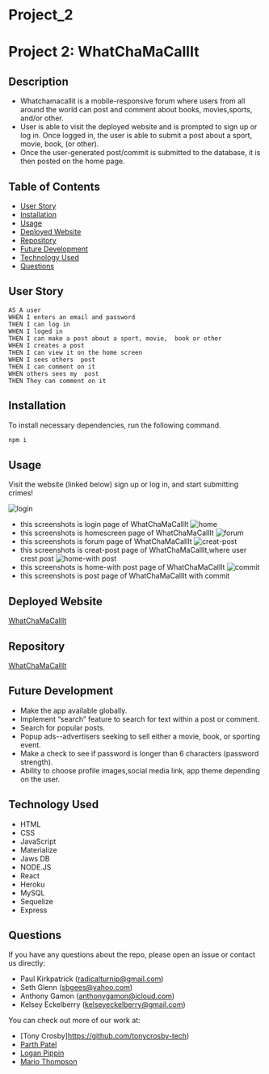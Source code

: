 # Project_2

# Project 2: WhatChaMaCallIt

## Description

- Whatchamacallit is a mobile-responsive forum where users from all around the world can post and comment about books, movies,sports, and/or other.
- User is able to visit the deployed website and is prompted to sign up or log in. Once logged in, the user is able to submit a post about a sport, movie, book, (or other).
- Once the user-generated post/commit is submitted to the database, it is then posted on the home page.

## Table of Contents

- [User Story](#user-story)
- [Installation](#installation)
- [Usage](#usage)
- [Deployed Website](#deployed-website)
- [Repository](#repository)
- [Future Development](#future-development)
- [Technology Used](#technology-used)
- [Questions](#questions)

## User Story

```
AS A user
WHEN I enters an email and password
THEN I can log in
WHEN I loged in
THEN I can make a post about a sport, movie,  book or other
WHEN I creates a post
THEN I can view it on the home screen
WHEN I sees others  post
THEN I can comment on it
WHEN others sees my  post
THEN They can comment on it
```

## Installation

To install necessary dependencies, run the following command.

```bash
npm i
```

## Usage

Visit the website (linked below) sign up or log in, and start submitting crimes!

![login]()

- this screenshots is login page of WhatChaMaCallIt
  ![home]()
- this screenshots is homescreen page of WhatChaMaCallIt
  ![forum]()
- this screenshots is forum page of WhatChaMaCallIt
  ![creat-post]()
- this screenshots is creat-post page of WhatChaMaCallIt,where user crest post
  ![home-with post]()
- this screenshots is home-with post page of WhatChaMaCallIt
  ![commit]()
- this screenshots is post page of WhatChaMaCallIt with commit

## Deployed Website

[WhatChaMaCallIt](https://fierce-mountain-61777.herokuapp.com/)

## Repository

[WhatChaMaCallIt](https://github.com/KirkpatrickPaul/Project02_Crime_Reporting)

## Future Development

- Make the app available globally.
- Implement “search” feature to search for text within a post or comment.
- Search for popular posts.
- Popup ads--advertisers seeking to sell either a movie, book, or sporting event.
- Make a check to see if password is longer than 6 characters (password strength).
- Ability to choose profile images,social media link, app theme depending on the user.

## Technology Used

- HTML
- CSS
- JavaScript
- Materialize
- Jaws DB
- NODE.JS
- React
- Heroku
- MySQL
- Sequelize
- Express

## Questions

If you have any questions about the repo, please open an issue or contact us directly:

- Paul Kirkpatrick ([radicalturnip@gmail.com](radicalturnip@gmail.com))
- Seth Glenn ([sbgees@yahoo.com](sbgees@yahoo.com))
- Anthony Gamon ([anthonygamon@icloud.com](anthonygamon@icloud.com))
- Kelsey Eckelberry ([kelseyeckelberry@gmail.com](kelseyeckelberry@gmail.com))

You can check out more of our work at:

- [Tony Crosby]https://github.com/tonycrosby-tech)
- [Parth Patel](https://github.com/parth167)
- [Logan Pippin](https://github.com/LoganPippin)
- [Mario Thompson](https://github.com/MarioThompson0010)
